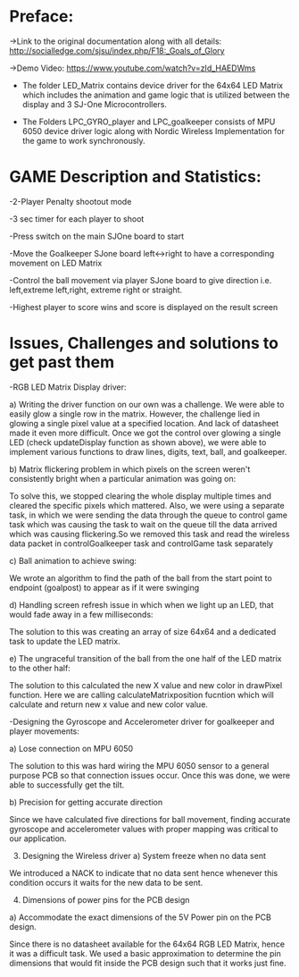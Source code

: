 # Preface:

->Link to the original documentation along with all details:
http://socialledge.com/sjsu/index.php/F18:_Goals_of_Glory

->Demo Video:
https://www.youtube.com/watch?v=zId_HAEDWms


- The folder LED_Matrix contains device driver for the 64x64 LED Matrix which includes the animation and game logic that is utilized between the display and 3 SJ-One Microcontrollers.

- The Folders LPC_GYRO_player and LPC_goalkeeper consists of MPU 6050 device driver logic along with Nordic Wireless Implementation for the game to work synchronously.

# GAME Description and Statistics:

-2-Player Penalty shootout mode

-3 sec timer for each player to shoot

-Press switch on the main SJOne board to start

-Move the Goalkeeper SJone board left<->right to have a corresponding movement on LED Matrix

-Control the ball movement via player SJone board to give direction i.e. left,extreme left,right, extreme right or straight.

-Highest player to score wins and score is displayed on the result screen

# Issues, Challenges and solutions to get past them

-RGB LED Matrix Display driver:

a) Writing the driver function on our own was a challenge. We were able to easily glow a single row in the matrix. However, the challenge lied in glowing a single pixel value at a specified location. And lack of datasheet made it even more difficult. Once we got the control over glowing a single LED (check updateDisplay function as shown above), we were able to implement various functions to draw lines, digits, text, ball, and goalkeeper.

b) Matrix flickering problem in which pixels on the screen weren't consistently bright when a particular animation was going on:

To solve this, we stopped clearing the whole display multiple times and cleared the specific pixels which mattered. Also, we were using a separate task, in which we were sending the data through the queue to control game task which was causing the task to wait on the queue till the data arrived which was causing flickering.So we removed this task and read the wireless data packet in controlGoalkeeper task and controlGame task separately

c) Ball animation to achieve swing:

We wrote an algorithm to find the path of the ball from the start point to endpoint (goalpost) to appear as if it were swinging

d) Handling screen refresh issue in which when we light up an LED, that would fade away in a few milliseconds:

The solution to this was creating an array of size 64x64 and a dedicated task to update the LED matrix.

e) The ungraceful transition of the ball from the one half of the LED matrix to the other half:

The solution to this calculated the new X value and new color in drawPixel function. Here we are calling calculateMatrixposition fucntion which will calculate and return new x value and new color value.


-Designing the Gyroscope and Accelerometer driver for goalkeeper and player movements:

a) Lose connection on MPU 6050

The solution to this was hard wiring the MPU 6050 sensor to a general purpose PCB so that connection issues occur. Once this was done, we were able to successfully get the tilt.

b) Precision for getting accurate direction

Since we have calculated five directions for ball movement, finding accurate gyroscope and accelerometer values with proper mapping was critical to our application.

3. Designing the Wireless driver a) System freeze when no data sent

We introduced a NACK to indicate that no data sent hence whenever this condition occurs it waits for the new data to be sent.

4. Dimensions of power pins for the PCB design

a) Accommodate the exact dimensions of the 5V Power pin on the PCB design.

Since there is no datasheet available for the 64x64 RGB LED Matrix, hence it was a difficult task. We used a basic approximation to determine the pin dimensions that would fit inside the PCB design such that it works just fine.
